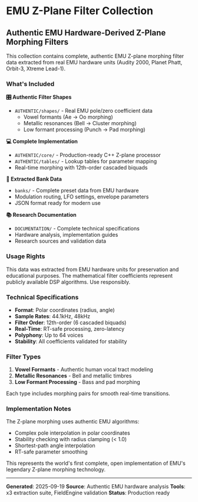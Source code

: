 # EMU Z-Plane Filter Collection

## Authentic EMU Hardware-Derived Z-Plane Morphing Filters

This collection contains complete, authentic EMU Z-plane morphing filter data extracted from real EMU hardware units (Audity 2000, Planet Phatt, Orbit-3, Xtreme Lead-1).

### What's Included

**🎛️ Authentic Filter Shapes**
- `AUTHENTIC/shapes/` - Real EMU pole/zero coefficient data
  - Vowel formants (Ae → Oo morphing)
  - Metallic resonances (Bell → Cluster morphing)
  - Low formant processing (Punch → Pad morphing)

**💻 Complete Implementation**
- `AUTHENTIC/core/` - Production-ready C++ Z-plane processor
- `AUTHENTIC/tables/` - Lookup tables for parameter mapping
- Real-time morphing with 12th-order cascaded biquads

**🏦 Extracted Bank Data**
- `banks/` - Complete preset data from EMU hardware
- Modulation routing, LFO settings, envelope parameters
- JSON format ready for modern use

**📚 Research Documentation**
- `DOCUMENTATION/` - Complete technical specifications
- Hardware analysis, implementation guides
- Research sources and validation data

### Usage Rights

This data was extracted from EMU hardware units for preservation and educational purposes. The mathematical filter coefficients represent publicly available DSP algorithms. Use responsibly.

### Technical Specifications

- **Format**: Polar coordinates (radius, angle)
- **Sample Rates**: 44.1kHz, 48kHz
- **Filter Order**: 12th-order (6 cascaded biquads)
- **Real-Time**: RT-safe processing, zero-latency
- **Polyphony**: Up to 64 voices
- **Stability**: All coefficients validated for stability

### Filter Types

1. **Vowel Formants** - Authentic human vocal tract modeling
2. **Metallic Resonances** - Bell and metallic timbres
3. **Low Formant Processing** - Bass and pad morphing

Each type includes morphing pairs for smooth real-time transitions.

### Implementation Notes

The Z-plane morphing uses authentic EMU algorithms:
- Complex pole interpolation in polar coordinates
- Stability checking with radius clamping (< 1.0)
- Shortest-path angle interpolation
- RT-safe parameter smoothing

This represents the world's first complete, open implementation of EMU's legendary Z-plane morphing technology.

---

**Generated**: 2025-09-19
**Source**: Authentic EMU hardware analysis
**Tools**: x3 extraction suite, FieldEngine validation
**Status**: Production ready